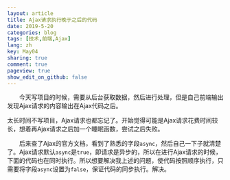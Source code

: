 ```yaml
---
layout: article
title: Ajax请求执行晚于之后的代码
date: 2019-5-20
categories: blog
tags: [技术,前端,Ajax]
lang: zh
key: May04
sharing: true
comment: true
pageview: true  
show_edit_on_github: false
---
```


&emsp;&emsp;今天写项目的时候，需要从后台获取数据，然后进行处理，但是自己前端输出发现Ajax请求的内容输出在Ajax代码之后。
<!--more-->太长时间不写项目，Ajax请求也都忘记了。开始觉得可能是Ajax请求花费时间较长，想着再Ajax请求之后加一个睡眠函数，尝试之后失败。<br>
&emsp;&emsp;后来查了Ajax的官方文档，看到了熟悉的字段`async`，然后自己一下子就清楚了。Ajax请求默认`async`是`true`，即请求是异步的，所以在进行Ajax请求的时候，下面的代码也在同时执行。所以想要解决我上述的问题，使代码按照顺序执行，只需要将字段`async`设置为`false`，保证代码的同步执行。解决。